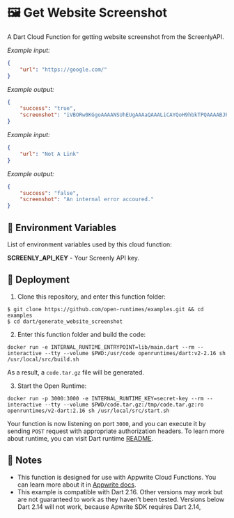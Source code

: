 # 🖼️ Get Website Screenshot

A Dart Cloud Function for getting website screenshot from the ScreenlyAPI.

_Example input:_

```json
{
    "url": "https://google.com/"
}
```

_Example output:_

```json
{
    "success": "true",
    "screenshot": "iVBORw0KGgoAAAANSUhEUgAAAaQAAALiCAYQoH9hbkTPQAAAABJRU5ErkJggg=="
}
```


_Example input:_

```json
{
    "url": "Not A Link"
}
```

_Example output:_

```json
{
    "success": "false",
    "screenshot": "An internal error accoured."
}
```

## 📝 Environment Variables

List of environment variables used by this cloud function:

**SCREENLY_API_KEY** - Your Screenly API key.

## 🚀 Deployment

1. Clone this repository, and enter this function folder:

```
$ git clone https://github.com/open-runtimes/examples.git && cd examples
$ cd dart/generate_website_screenshot
```

2. Enter this function folder and build the code:
```
docker run -e INTERNAL_RUNTIME_ENTRYPOINT=lib/main.dart --rm --interactive --tty --volume $PWD:/usr/code openruntimes/dart:v2-2.16 sh /usr/local/src/build.sh
```
As a result, a `code.tar.gz` file will be generated.

3. Start the Open Runtime:
```
docker run -p 3000:3000 -e INTERNAL_RUNTIME_KEY=secret-key --rm --interactive --tty --volume $PWD/code.tar.gz:/tmp/code.tar.gz:ro openruntimes/v2-dart:2.16 sh /usr/local/src/start.sh
```

Your function is now listening on port `3000`, and you can execute it by sending `POST` request with appropriate authorization headers. To learn more about runtime, you can visit Dart runtime [README](https://github.com/open-runtimes/open-runtimes/tree/main/runtimes/dart-2.16).

## 📝 Notes
 - This function is designed for use with Appwrite Cloud Functions. You can learn more about it in [Appwrite docs](https://appwrite.io/docs/functions).
 - This example is compatible with Dart 2.16. Other versions may work but are not guaranteed to work as they haven't been tested. Versions below Dart 2.14 will not work, because Apwrite SDK requires Dart 2.14,